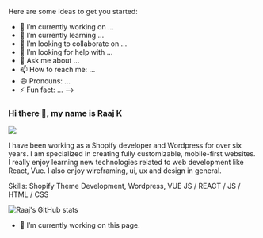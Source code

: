 

Here are some ideas to get you started:

- 🔭 I’m currently working on ...
- 🌱 I’m currently learning ...
- 👯 I’m looking to collaborate on ...
- 🤔 I’m looking for help with ...
- 💬 Ask me about ...
- 📫 How to reach me: ...
- 😄 Pronouns: ...
- ⚡ Fun fact: ...
-->

### Hi there 👋, my name is Raaj K
![](https://arturssmirnovs.github.io/github-profile-readme-generator/images/banner.png)

 I have been working as a Shopify developer and Wordpress for over six years. I am specialized in creating fully customizable, mobile-first websites. I really enjoy learning new technologies related to web development like React, Vue. I also enjoy wireframing, ui, ux and design in general.

Skills: Shopify Theme Development, Wordpress, VUE JS / REACT / JS / HTML / CSS

![Raaj's GitHub stats](https://github-readme-stats.vercel.app/api?username=bluegen135&show_icons=true&theme=radical)

- 🔭 I’m currently working on this page. 





